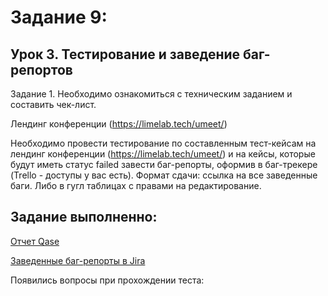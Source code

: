 # Задание 9:
 
## Урок 3. Тестирование и заведение баг-репортов

Задание 1. Необходимо ознакомиться с техническим заданием и составить чек-лист.

Лендинг конференции (https://limelab.tech/umeet/)

Необходимо провести тестирование по составленным тест-кейсам на лендинг конференции (https://limelab.tech/umeet/) и на кейсы, 
которые будут иметь статус failed завести баг-репорты, оформив в баг-трекере (Trello - доступы у вас есть). Формат сдачи: ссылка на все заведенные баги. 
Либо в гугл таблицах с правами на редактирование.

## Задание выполненно:

[Отчет Qase](https://app.qase.io/public/report/5b50d83fca1316f2f40dfdaa3b4a800fafa4ea37)

[Заведенные баг-репорты в Jira]()

Появились вопросы при прохождении теста:

